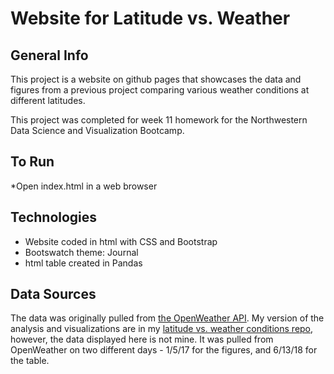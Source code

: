 # Website for Latitude vs. Weather

## General Info

This project is a website on github pages that showcases the data and figures from a previous project comparing various weather conditions at different latitudes. 

This project was completed for week 11 homework for the Northwestern Data Science and Visualization Bootcamp.

## To Run

*Open index.html in a web browser

## Technologies

* Website coded in html with CSS and Bootstrap
* Bootswatch theme: Journal
* html table created in Pandas

## Data Sources

The data was originally pulled from [the OpenWeather API](https://openweathermap.org/api). My version of the analysis and visualizations are in my [latitude vs. weather conditions repo](https://github.com/leah-handel/Latitude-vs.-Weather-Conditions), however, the data displayed here is not mine. It was pulled from OpenWeather on two different days - 1/5/17 for the figures, and 6/13/18 for the table.
